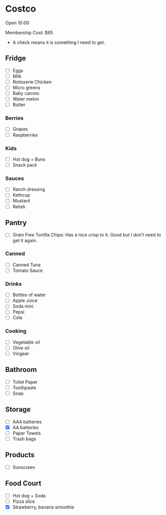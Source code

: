 # Costco

Open 10:00

Membership Cost: $65

- A check means it is something I need to get.

## Fridge

- [ ] Eggs
- [ ] Milk
- [ ] Rotisserie Chicken
- [ ] Micro greens
- [ ] Baby carrots
- [ ] Water melon
- [ ] Butter

### Berries

- [ ] Grapes
- [ ] Raspberries

### Kids

- [ ] Hot dog + Buns
- [ ] Snack pack

### Sauces

- [ ] Ranch dressing
- [ ] Kethcup
- [ ] Mustard
- [ ] Relish

## Pantry

- [ ] Grain Free Tortilla Chips: Has a nice crisp to it. Good but I don't need to get it again. 

### Canned

- [ ] Canned Tuna
- [ ] Tomato Sauce

### Drinks

- [ ] Bottles of water
- [ ] Apple Juice
- [ ] Soda mini
- [ ] Pepsi
- [ ] Cola

### Cooking

- [ ] Vegetable oil
- [ ] Olive oil
- [ ] Vingear

## Bathroom

- [ ] Toilet Paper
- [ ] Toothpaste
- [ ] Soap

## Storage

- [ ] AAA batteries
- [x] AA batteries
- [ ] Paper Towels
- [ ] Trash bags

## Products

- [ ] Sunscreen

## Food Court

- [ ] Hot dog + Soda
- [ ] Pizza slice
- [x] Strawberry, banana smoothie
